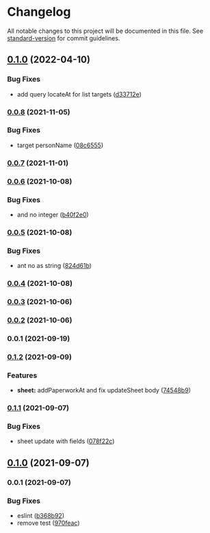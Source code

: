 # Changelog

All notable changes to this project will be documented in this file. See [standard-version](https://github.com/conventional-changelog/standard-version) for commit guidelines.

## [0.1.0](https://github.com/36node/locate-sdk-js/compare/v0.0.8...v0.1.0) (2022-04-10)


### Bug Fixes

* add query locateAt for list targets ([d33712e](https://github.com/36node/locate-sdk-js/commit/d33712e19087f59a414f8cfb7357498c9699e994))

### [0.0.8](https://github.com/36node/locate-sdk-js/compare/v0.0.7...v0.0.8) (2021-11-05)


### Bug Fixes

* target personName ([08c6555](https://github.com/36node/locate-sdk-js/commit/08c6555db0245322989ad684cd42774177c40db3))

### [0.0.7](https://github.com/36node/locate-sdk-js/compare/v0.0.6...v0.0.7) (2021-11-01)

### [0.0.6](https://github.com/36node/locate-sdk-js/compare/v0.0.5...v0.0.6) (2021-10-08)


### Bug Fixes

* and no integer ([b40f2e0](https://github.com/36node/locate-sdk-js/commit/b40f2e0586eb3b99c80362619f0c564ff971a44f))

### [0.0.5](https://github.com/36node/locate-sdk-js/compare/v0.0.4...v0.0.5) (2021-10-08)


### Bug Fixes

* ant no as string ([824d61b](https://github.com/36node/locate-sdk-js/commit/824d61b6d85402b84c23e73b42526b441e3f3d76))

### [0.0.4](https://github.com/36node/locate-sdk-js/compare/v0.0.3...v0.0.4) (2021-10-08)

### [0.0.3](https://github.com/36node/locate-sdk-js/compare/v0.0.2...v0.0.3) (2021-10-06)

### [0.0.2](https://github.com/36node/locate-sdk-js/compare/v0.0.1...v0.0.2) (2021-10-06)

### 0.0.1 (2021-09-19)

### [0.1.2](https://github.com/36node/fill-sdk-js/compare/v0.1.1...v0.1.2) (2021-09-09)


### Features

* **sheet:** addPaperworkAt and fix updateSheet body ([74548b9](https://github.com/36node/fill-sdk-js/commit/74548b9104e673f9047d4e51bdeb3262f1f687b4))

### [0.1.1](https://github.com/36node/fill-sdk-js/compare/v0.1.0...v0.1.1) (2021-09-07)


### Bug Fixes

* sheet update with fields ([078f22c](https://github.com/36node/fill-sdk-js/commit/078f22c4d458f4437300b7915fce10e7af051696))

## [0.1.0](https://github.com/36node/fill-sdk-js/compare/v0.0.1...v0.1.0) (2021-09-07)

### 0.0.1 (2021-09-07)


### Bug Fixes

* eslint ([b368b92](https://github.com/36node/fill-sdk-js/commit/b368b9240443f54c503f21cca59ac6e28bcfc996))
* remove test ([970feac](https://github.com/36node/fill-sdk-js/commit/970feac0d6434d7f96a828244a6f0689c70d92ee))
